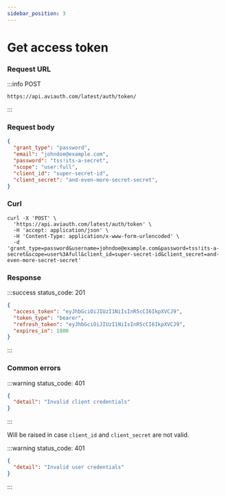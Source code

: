 ```yaml
---
sidebar_position: 3
---
```


# Get access token

### Request URL

:::info POST
```
https://api.aviauth.com/latest/auth/token/
```
:::

### Request body

```json
{
  "grant_type": "password",
  "email": "johndoe@example.com",
  "password": "tss!its-a-secret",
  "scope": "user:full",
  "client_id": "super-secret-id",
  "client_secret": "and-even-more-secret-secret",
}
```

### Curl

```
curl -X 'POST' \
  'https://api.aviauth.com/latest/auth/token' \
  -H 'accept: application/json' \
  -H 'Content-Type: application/x-www-form-urlencoded' \
  -d 'grant_type=password&username=johndoe@example.com&password=tss!its-a-secret&scope=user%3Afull&client_id=super-secret-id&client_secret=and-even-more-secret-secret'
```

### Response

:::success status_code: 201
```json
{
  "access_token": "eyJhbGciOiJIUzI1NiIsInR5cCI6IkpXVCJ9",
  "token_type": "bearer",
  "refresh_token": "eyJhbGciOiJIUzI1NiIsInR5cCI6IkpXVCJ9",
  "expires_in": 1800
}
```
:::

### Common errors

:::warning status_code: 401
```json
{
  "detail": "Invalid client credentials"
}
```
:::

Will be raised in case `client_id` and `client_secret` are not valid.


:::warning status_code: 401
```json
{
  "detail": "Invalid user credentials"
}
```
:::
